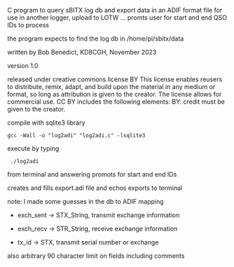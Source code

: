 
 C program to query sBITX log db and export data in an ADIF format file for use in another logger, upload to LOTW ...
 promts user for start and end QSO IDs to process
 
 the program expects to find the log db in /home/pi/sbitx/data
 
 written by Bob Benedict, KD8CGH, November 2023 
 
 version 1.0
 
 released under creative commons license BY
 This license enables reusers to distribute, remix, adapt, and build upon the material in any medium or format, 
 so long as attribution is given to the creator. The license allows for commercial use. 
 CC BY includes the following elements:
 BY: credit must be given to the creator.
 
  compile with sqlite3 library
  
    gcc -Wall -o "log2adi" "log2adi.c" -lsqlite3
 
 execute by typing
 
     ./log2adi
     
 from terminal and answering promots for start and end IDs 
 
 creates and fills export.adi file and echos exports to terminal

 
 note: I made some guesses in the db to ADIF mapping
* exch_sent -> STX_String,  transmit exchange information
   
* exch_recv -> STR_String,  receive exchange information
   
* tx_id -> STX,  transmit serial number or exchange
   
 also arbitrary 90 character limit on fields including comments
 

